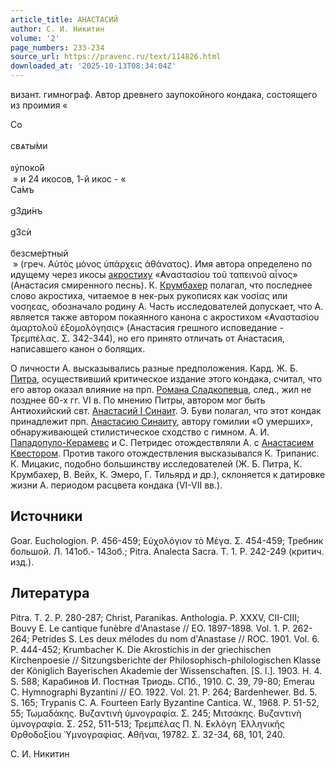 ```yaml
---
article_title: АНАСТАСИЙ
author: С. И. Никитин
volume: '2'
page_numbers: 233-234
source_url: https://pravenc.ru/text/114826.html
downloaded_at: '2025-10-13T08:34:04Z'
---
```


визант. гимнограф. Автор древнего заупокойного кондака, состоящего из проимия «<div class="cu">Со</div> <div class="cu">свѧты́ми</div> <div class="cu">ᲂу҆поко́й</div> » и 24 икосов, 1-й икос - «<div class="cu">Са́мъ</div> <div class="cu">g3ди́нъ</div> <div class="cu">g3сѝ</div> <div class="cu">безсме́ртный</div> » (греч. Αὐτὸς μόνος ὑπάρχεις ἀθάνατος). Имя автора определено по идущему через икосы [акростиху](https://pravenc.ru/text/акростиху.html) «̓Αναστασίου τοῦ ταπεινοῦ αἶνος» (Анастасия cмиренного песнь). К. [Крумбахер](https://pravenc.ru/text/Крумбахер.html) полагал, что последнее слово акростиха, читаемое в нек-рых рукописях как νοσίας или νοσηεας, обозначало родину А. Часть исследователей допускает, что А. является также автором покаянного канона с акростихом «̓Αναστασίου ἁμαρτολοῦ ἐξομολόγησις» (Анастасия грешного исповедание - Τρεμπέλας. Σ. 342-344), но его принято отличать от Анастасия, написавшего канон о болящих.

О личности А. высказывались разные предположения. Кард. Ж. Б. [Питра](https://pravenc.ru/text/Питра.html), осуществивший критическое издание этого кондака, считал, что его автор оказал влияние на прп. [Романа Сладкопевца](<https://pravenc.ru/text/Романа Сладкопевца.html>), след., жил не позднее 60-х гг. VI в. По мнению Питры, автором мог быть Антиохийский свт. [Анастасий I Синаит](<https://pravenc.ru/text/Анастасий I Синаит.html>). Э. Буви полагал, что этот кондак принадлежит прп. [Анастасию Синаиту](<https://pravenc.ru/text/Анастасий Синаит.html>), автору гомилии «О умерших», обнаруживающей стилистическое сходство с гимном. А. И. [Пападопуло-Керамевс](https://pravenc.ru/text/Пападопуло-Керамевс.html) и С. Петридес отождествляли А. с [Анастасием Квестором](<https://pravenc.ru/text/Анастасий Квестор.html>). Против такого отождествления высказывался К. Трипанис. К. Мицакис, подобно большинству исследователей (Ж. Б. Питра, К. Крумбахер, В. Вейх, К. Эмеро, Г. Тильярд и др.), склоняется к датировке жизни А. периодом расцвета кондака (VI-VII вв.).

## Источники

Goar. Euchologion. P. 456-459; Εὐχολόγιον τὸ Μέγα. Σ. 454-459; Требник большой. Л. 141об.- 143об.; Pitra. Analecta Sacra. T. 1. P. 242-249 (критич. изд.).

## Литература

Pitra. T. 2. P. 280-287; Christ, Paranikas. Anthologia. P. XXXV, CII-CIII; Bouvy E. Le cantique funèbre d'Anastase // EO. 1897-1898. Vol. 1. P. 262-264; Petrides S. Les deux mélodes du nom d'Anastase // ROC. 1901. Vol. 6. P. 444-452; Krumbacher K. Die Akrostichis in der griechischen Kirchenpoesie // Sitzungsberichte der Philosophisch-philologischen Klasse der Königlich Bayerischen Akademie der Wissenschaften. [S. l.]. 1903. H. 4. S. 588; Карабинов И. Постная Триодь. СПб., 1910. С. 39, 79-80; Emerau C. Hymnographi Byzantini // EO. 1922. Vol. 21. P. 264; Bardenhewer. Bd. 5. S. 165; Trypanis C. A. Fourteen Early Byzantine Cantica. W., 1968. P. 51-52, 55; Τωμαδάκης. Βυζαντινὴ ὑμνογραφία. Σ. 245; Μιτσάκης. Βυζαντινὴ ὑμνογραφία. Σ. 252, 511-513; Τρεμπέλας Π. Ν. ̓Εκλόγη ῾Ελληνικῆς ̓Ορθοδοξίου ῾Υμνογραφίας. ̓Αθῆναι, 19782. Σ. 32-34, 68, 101, 240.

С. И. Никитин
